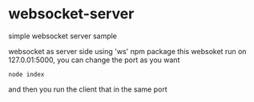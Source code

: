 # websocket-server
simple websocket server sample

websocket as server side using 'ws' npm package
this websoket run on 127.0.01:5000, you can change the port as you want

```
node index
```

and then you run the client that in the same port 
